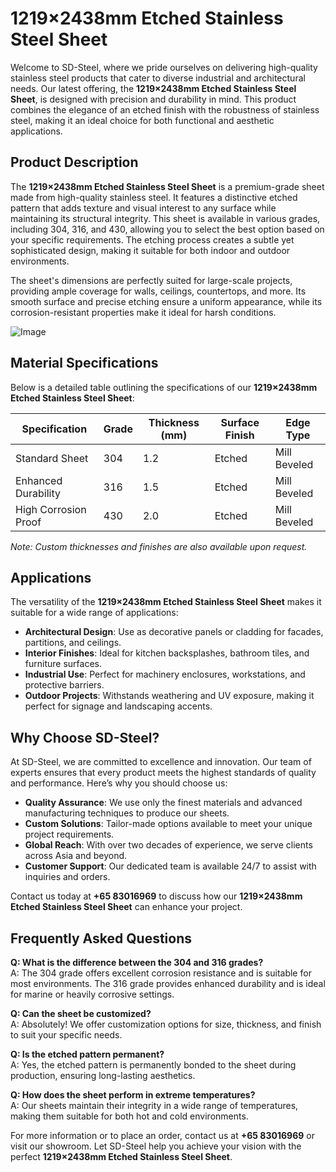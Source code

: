 # 1219×2438mm Etched Stainless Steel Sheet

Welcome to SD-Steel, where we pride ourselves on delivering high-quality stainless steel products that cater to diverse industrial and architectural needs. Our latest offering, the **1219×2438mm Etched Stainless Steel Sheet**, is designed with precision and durability in mind. This product combines the elegance of an etched finish with the robustness of stainless steel, making it an ideal choice for both functional and aesthetic applications.

## Product Description

The **1219×2438mm Etched Stainless Steel Sheet** is a premium-grade sheet made from high-quality stainless steel. It features a distinctive etched pattern that adds texture and visual interest to any surface while maintaining its structural integrity. This sheet is available in various grades, including 304, 316, and 430, allowing you to select the best option based on your specific requirements. The etching process creates a subtle yet sophisticated design, making it suitable for both indoor and outdoor environments.

The sheet's dimensions are perfectly suited for large-scale projects, providing ample coverage for walls, ceilings, countertops, and more. Its smooth surface and precise etching ensure a uniform appearance, while its corrosion-resistant properties make it ideal for harsh conditions.

![Image](https://github.com/user-attachments/assets/2567258e-e124-4816-932d-1809bd27ef0b)

## Material Specifications

Below is a detailed table outlining the specifications of our **1219×2438mm Etched Stainless Steel Sheet**:

| Specification         | Grade    | Thickness (mm) | Surface Finish       | Edge Type   |
|-----------------------|----------|----------------|----------------------|-------------|
| Standard Sheet        | 304      | 1.2            | Etched               | Mill Beveled|
| Enhanced Durability   | 316      | 1.5            | Etched               | Mill Beveled|
| High Corrosion Proof  | 430      | 2.0            | Etched               | Mill Beveled|

*Note: Custom thicknesses and finishes are also available upon request.*

## Applications

The versatility of the **1219×2438mm Etched Stainless Steel Sheet** makes it suitable for a wide range of applications:

- **Architectural Design**: Use as decorative panels or cladding for facades, partitions, and ceilings.
- **Interior Finishes**: Ideal for kitchen backsplashes, bathroom tiles, and furniture surfaces.
- **Industrial Use**: Perfect for machinery enclosures, workstations, and protective barriers.
- **Outdoor Projects**: Withstands weathering and UV exposure, making it perfect for signage and landscaping accents.

## Why Choose SD-Steel?

At SD-Steel, we are committed to excellence and innovation. Our team of experts ensures that every product meets the highest standards of quality and performance. Here’s why you should choose us:

- **Quality Assurance**: We use only the finest materials and advanced manufacturing techniques to produce our sheets.
- **Custom Solutions**: Tailor-made options available to meet your unique project requirements.
- **Global Reach**: With over two decades of experience, we serve clients across Asia and beyond.
- **Customer Support**: Our dedicated team is available 24/7 to assist with inquiries and orders.

Contact us today at **+65 83016969** to discuss how our **1219×2438mm Etched Stainless Steel Sheet** can enhance your project.

## Frequently Asked Questions

**Q: What is the difference between the 304 and 316 grades?**  
A: The 304 grade offers excellent corrosion resistance and is suitable for most environments. The 316 grade provides enhanced durability and is ideal for marine or heavily corrosive settings.

**Q: Can the sheet be customized?**  
A: Absolutely! We offer customization options for size, thickness, and finish to suit your specific needs.

**Q: Is the etched pattern permanent?**  
A: Yes, the etched pattern is permanently bonded to the sheet during production, ensuring long-lasting aesthetics.

**Q: How does the sheet perform in extreme temperatures?**  
A: Our sheets maintain their integrity in a wide range of temperatures, making them suitable for both hot and cold environments.

For more information or to place an order, contact us at **+65 83016969** or visit our showroom. Let SD-Steel help you achieve your vision with the perfect **1219×2438mm Etched Stainless Steel Sheet**.